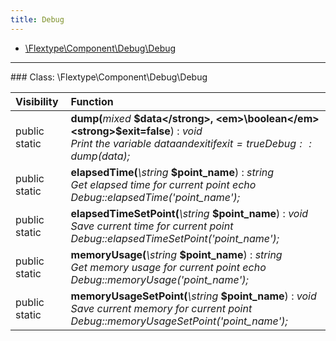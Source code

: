 ```yaml
---
title: Debug
---
```


- [\Flextype\Component\Debug\Debug](#class-flextypecomponentdebugdebug)

<hr /><a id="class-flextypecomponentdebugdebug"></a>
### Class: \Flextype\Component\Debug\Debug

| Visibility | Function |
|:-----------|:---------|
| public static | <strong>dump(</strong><em>mixed</em> <strong>$data</strong>, <em>\boolean</em> <strong>$exit=false</strong>)</strong> : <em>void</em><br /><em>Print the variable $data and exit if exit = true Debug::dump($data);</em> |
| public static | <strong>elapsedTime(</strong><em>\string</em> <strong>$point_name</strong>)</strong> : <em>string</em><br /><em>Get elapsed time for current point echo Debug::elapsedTime('point_name');</em> |
| public static | <strong>elapsedTimeSetPoint(</strong><em>\string</em> <strong>$point_name</strong>)</strong> : <em>void</em><br /><em>Save current time for current point Debug::elapsedTimeSetPoint('point_name');</em> |
| public static | <strong>memoryUsage(</strong><em>\string</em> <strong>$point_name</strong>)</strong> : <em>string</em><br /><em>Get memory usage for current point echo Debug::memoryUsage('point_name');</em> |
| public static | <strong>memoryUsageSetPoint(</strong><em>\string</em> <strong>$point_name</strong>)</strong> : <em>void</em><br /><em>Save current memory for current point Debug::memoryUsageSetPoint('point_name');</em> |

